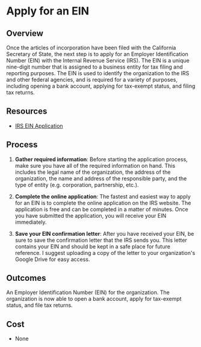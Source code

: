 # Apply for an EIN

## Overview

Once the articles of incorporation have been filed with the California Secretary of State, the next step is to apply for an Employer Identification Number (EIN) with the Internal Revenue Service (IRS). The EIN is a unique nine-digit number that is assigned to a business entity for tax filing and reporting purposes. The EIN is used to identify the organization to the IRS and other federal agencies, and is required for a variety of purposes, including opening a bank account, applying for tax-exempt status, and filing tax returns.

## Resources

- [IRS EIN Application](https://www.irs.gov/businesses/small-businesses-self-employed/apply-for-an-employer-identification-number-ein-online)

## Process

1. **Gather required information**: Before starting the application process, make sure you have all of the required information on hand. This includes the legal name of the organization, the address of the organization, the name and address of the responsible party, and the type of entity (e.g. corporation, partnership, etc.).

1. **Complete the online application**: The fastest and easiest way to apply for an EIN is to complete the online application on the IRS website. The application is free and can be completed in a matter of minutes. Once you have submitted the application, you will receive your EIN immediately.

1. **Save your EIN confirmation letter**: After you have received your EIN, be sure to save the confirmation letter that the IRS sends you. This letter contains your EIN and should be kept in a safe place for future reference. I suggest uploading a copy of the letter to your organization's Google Drive for easy access.

## Outcomes

An Employer Identification Number (EIN) for the organization. The organization is now able to open a bank account, apply for tax-exempt status, and file tax returns.

## Cost

- None
